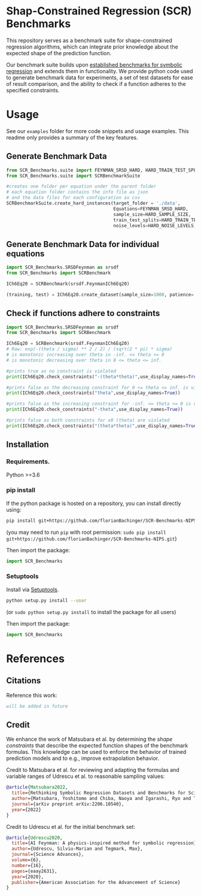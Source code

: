 # Shap-Constrained Regression (SCR) Benchmarks
This repository serves as a benchmark suite for shape-constrained regression algorithms, which can integrate prior knowledge about the expected shape of the prediction function.

Our benchmark suite builds upon [established benchmarks for symbolic regression](#credit) and extends them in functionality. We provide python code used to generate benchmark data for experiments, a set of test datasets for ease of result comparison, and the ability to check if a function adheres to the specified constraints.

# Usage

See our `examples` folder for more code snippets and usage examples. 
This readme only provides a summary of the key features.


## Generate Benchmark Data

```python
from SCR_Benchmarks.suite import FEYNMAN_SRSD_HARD, HARD_TRAIN_TEST_SPLIT, HARD_NOISE_LEVELS,HARD_SAMPLE_SIZE
from SCR_Benchmarks.suite import SCRBenchmarkSuite

#creates one folder per equation under the parent folder
# each equation folder contains the info file as json
# and the data files for each configuration as csv
SCRBenchmarkSuite.create_hard_instances(target_folder = './data',
                                        Equations=FEYNMAN_SRSD_HARD,
                                        sample_size=HARD_SAMPLE_SIZE,
                                        train_test_splits=HARD_TRAIN_TEST_SPLIT,
                                        noise_levels=HARD_NOISE_LEVELS)
```

## Generate Benchmark Data for individual equations

```python
import SCR_Benchmarks.SRSDFeynman as srsdf
from SCR_Benchmarks import SCRBenchmark

ICh6Eq20 = SCRBenchmark(srsdf.FeynmanICh6Eq20)

(training, test) = ICh6Eq20.create_dataset(sample_size=1000, patience= 10, noise_level = 0)
```

## Check if functions adhere to constraints
```python
import SCR_Benchmarks.SRSDFeynman as srsdf
from SCR_Benchmarks import SCRBenchmark

ICh6Eq20 = SCRBenchmark(srsdf.FeynmanICh6Eq20)
# Raw: exp(-(theta / sigma) ** 2 / 2) / (sqrt(2 * pi) * sigma)
# is monotonic increasing over theta in -inf. <= theta <= 0
# is monotonic decreasing over theta in 0 <= theta <= inf.

#prints true as no constraint is violated
print(ICh6Eq20.check_constraints("-(theta*theta)",use_display_names=True))

#prints false as the decreasing constraint for 0 <= theta <= inf. is violated
print(ICh6Eq20.check_constraints("theta",use_display_names=True))

#prints false as the increasing constraint for -inf. <= theta <= 0 is violated
print(ICh6Eq20.check_constraints("-theta",use_display_names=True))

#prints false as both constraints for x0 (theta) are violated
print(ICh6Eq20.check_constraints("(theta*theta)",use_display_names=True))
```

## Installation 

### Requirements.

Python >=3.6
### pip install

If the python package is hosted on a repository, you can install directly using:

```sh
pip install git+https://github.com/florianBachinger/SCR-Benchmarks-NIPS.git
```
(you may need to run `pip` with root permission: `sudo pip install git+https://github.com/florianBachinger/SCR-Benchmarks-NIPS.git`)

Then import the package:
```python
import SCR_Benchmarks
```

### Setuptools

Install via [Setuptools](http://pypi.python.org/pypi/setuptools).

```sh
python setup.py install --user
```
(or `sudo python setup.py install` to install the package for all users)

Then import the package:
```python
import SCR_Benchmarks
```

# References

## Citations
Reference this work:

```bibtex
will be added in future
```

## Credit
We enhance the work of Matsubara et al. by determining the _shape constraints_ that describe the expected function shapes of the benchmark formulas. This knowledge can be used to enforce the behavior of trained prediction models and to e.g., improve extrapolation behavior.


Credit to Matsubara et al. for reviewing and adapting the formulas and variable ranges of Udrescu et al. to reasonable sampling values:
```bibtex
@article{Matsubara2022,
  title={Rethinking Symbolic Regression Datasets and Benchmarks for Scientific Discovery},
  author={Matsubara, Yoshitomo and Chiba, Naoya and Igarashi, Ryo and Tatsunori, Taniai and Ushiku, Yoshitaka},
  journal={arXiv preprint arXiv:2206.10540},
  year={2022}
}
```

Credit to Udrescu et al. for the initial benchmark set:
```bibtex
@article{Udrescu2020,
  title={AI Feynman: A physics-inspired method for symbolic regression},
  author={Udrescu, Silviu-Marian and Tegmark, Max},
  journal={Science Advances},
  volume={6},
  number={16},
  pages={eaay2631},
  year={2020},
  publisher={American Association for the Advancement of Science}
}
```
